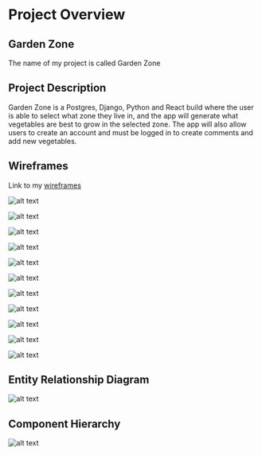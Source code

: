 # Project Overview

## Garden Zone

The name of my project is called Garden Zone

## Project Description

Garden Zone is a Postgres, Django, Python and React build where the user is able to select what zone they live in, and the app will generate what vegetables are best to grow in the selected zone. The app will also allow users to create an account and must be logged in to create comments and add new vegetables.

## Wireframes

Link to my [wireframes](https://www.figma.com/file/f8PcSmse5SlvX48AS8JNrt/Garden-Zone?node-id=0%3A1)

![alt text](https://res.cloudinary.com/dn2x2ldxj/image/upload/v1643060401/Project%204/Screen_Shot_2022-01-24_at_4.39.58_PM_mjrbwv.png)

![alt text](https://res.cloudinary.com/dn2x2ldxj/image/upload/v1643060411/Project%204/Screen_Shot_2022-01-24_at_4.40.08_PM_stvzj4.png)

![alt text](https://res.cloudinary.com/dn2x2ldxj/image/upload/v1643060425/Project%204/Screen_Shot_2022-01-24_at_4.40.22_PM_tgokmz.png)

![alt text](https://res.cloudinary.com/dn2x2ldxj/image/upload/v1643060450/Project%204/Screen_Shot_2022-01-24_at_4.40.47_PM_pabc9c.png)

![alt text](https://res.cloudinary.com/dn2x2ldxj/image/upload/v1643060484/Project%204/Screen_Shot_2022-01-24_at_4.41.19_PM_mpa5oz.png)

![alt text](https://res.cloudinary.com/dn2x2ldxj/image/upload/v1643060502/Project%204/Screen_Shot_2022-01-24_at_4.41.40_PM_yvjte8.png)

![alt text](https://res.cloudinary.com/dn2x2ldxj/image/upload/v1643060514/Project%204/Screen_Shot_2022-01-24_at_4.41.51_PM_cbd93z.png)

![alt text](https://res.cloudinary.com/dn2x2ldxj/image/upload/v1643060528/Project%204/Screen_Shot_2022-01-24_at_4.42.06_PM_kr9met.png)

![alt text](https://res.cloudinary.com/dn2x2ldxj/image/upload/v1643064619/Project%204/Screen_Shot_2022-01-24_at_5.50.15_PM_rzryxq.png)

![alt text](https://res.cloudinary.com/dn2x2ldxj/image/upload/v1643064632/Project%204/Screen_Shot_2022-01-24_at_5.50.29_PM_zo82gq.png)

![alt text](https://res.cloudinary.com/dn2x2ldxj/image/upload/v1643064656/Project%204/Screen_Shot_2022-01-24_at_5.50.53_PM_v4kwvo.png)

## Entity Relationship Diagram

![alt text](https://res.cloudinary.com/dn2x2ldxj/image/upload/v1643062734/Project%204/Screen_Shot_2022-01-24_at_5.18.51_PM_hq7v5q.png)

## Component Hierarchy

![alt text](https://res.cloudinary.com/dn2x2ldxj/image/upload/v1643120394/Project%204/Screen_Shot_2022-01-25_at_9.19.50_AM_mrzkvl.png)

